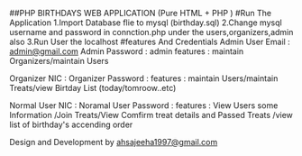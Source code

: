 ##PHP BIRTHDAYS WEB APPLICATION (Pure HTML + PHP )
#Run The Application
1.Import Database flie to mysql (birthday.sql) 2.Change mysql username and password in connction.php under the users,organizers,admin also 3.Run User the localhost
#features And Credentials
Admin User Email : admin@gmail.com Admin Password : admin
features : maintain Organizers/maintain Users

Organizer NIC : Organizer Password :
features : maintain Users/maintain Treats/view Birtday List (today/tomroow..etc)

Normal User NIC : Noramal User Password :
features : View Users some Information /Join Treats/View Comfirm treat details and Passed Treats /view list of birthday's accending order

Design and Development by ahsajeeha1997@gmail.com
